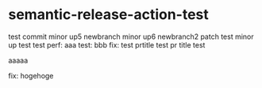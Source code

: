 # semantic-release-action-test

test commit
minor up5 newbranch
minor up6 newbranch2
patch test 
minor up test
test
perf: aaa
test: bbb
fix: test
prtitle test
pr title test

aaaaa

fix: hogehoge